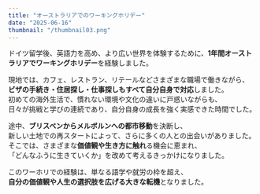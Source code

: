 ```yaml
---
title: "オーストラリアでのワーキングホリデー"
date: "2025-06-16"
thumbnail: "/thumbnail03.png"
---
```


ドイツ留学後、英語力を高め、より広い世界を体験するために、**1年間オーストラリアでワーキングホリデー**を経験しました。

現地では、カフェ、レストラン、リテールなどさまざまな職場で働きながら、  
**ビザの手続き・住居探し・仕事探しもすべて自分自身で対応**しました。  
初めての海外生活で、慣れない環境や文化の違いに戸惑いながらも、  
日々が挑戦と学びの連続であり、自分自身の成長を強く実感できた時間でした。

途中、**ブリスベンからメルボルンへの都市移動**を決断し、  
新しい土地での再スタートによって、さらに多くの人との出会いがありました。  
そこでは、さまざまな**価値観や生き方に触れ**る機会に恵まれ、  
「どんなふうに生きていくか」を改めて考えるきっかけになりました。

このワーホリでの経験は、単なる語学や就労の枠を超え、  
**自分の価値観や人生の選択肢を広げる大きな転機**となりました。